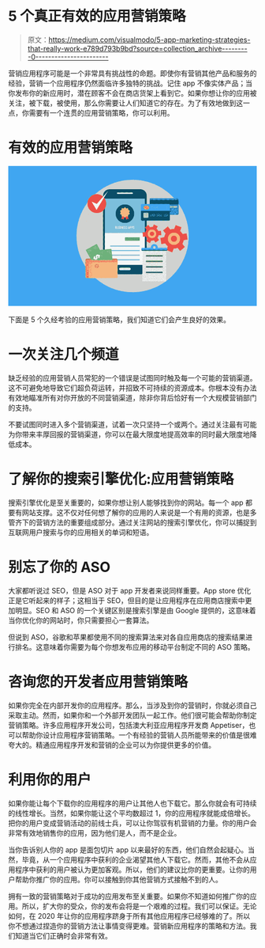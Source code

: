 # 5 个真正有效的应用营销策略

> 原文：<https://medium.com/visualmodo/5-app-marketing-strategies-that-really-work-e789d793b9bd?source=collection_archive---------0----------------------->

营销应用程序可能是一个非常具有挑战性的命题。即使你有营销其他产品和服务的经验，营销一个应用程序仍然面临许多独特的挑战。记住 app 不像实体产品；当你发布你的新应用时，潜在顾客不会在商店货架上看到它。如果你想让你的应用被关注，被下载，被使用，那么你需要让人们知道它的存在。为了有效地做到这一点，你需要有一个连贯的应用营销策略，你可以利用。

# 有效的应用营销策略

![](img/76d58847ac69810b27c227e4e44ed344.png)

下面是 5 个久经考验的应用营销策略，我们知道它们会产生良好的效果。

# 一次关注几个频道

缺乏经验的应用营销人员常犯的一个错误是试图同时触及每一个可能的营销渠道。这不可避免地导致它们超负荷运转，并招致不可持续的资源成本。你根本没有办法有效地瞄准所有对你开放的不同营销渠道，除非你背后恰好有一个大规模营销部门的支持。

不要试图同时进入多个营销渠道，试着一次只坚持一个或两个。通过关注最有可能为你带来丰厚回报的营销渠道，你可以在最大限度地提高效率的同时最大限度地降低成本。

# 了解你的搜索引擎优化:应用营销策略

搜索引擎优化是至关重要的，如果你想让别人能够找到你的网站。每一个 app 都要有网站支撑。这不仅对任何想了解你的应用的人来说是一个有用的资源，也是多管齐下的营销方法的重要组成部分。通过关注网站的搜索引擎优化，你可以捕捉到互联网用户搜索与你的应用相关的单词和短语。

# 别忘了你的 ASO

大家都听说过 SEO，但是 ASO 对于 app 开发者来说同样重要。App store 优化正是它听起来的样子；这相当于 SEO，但目的是让应用程序在应用商店搜索中更加明显。SEO 和 ASO 的一个关键区别是搜索引擎是由 Google 提供的，这意味着当你优化你的网站时，你只需要担心一套算法。

但说到 ASO，谷歌和苹果都使用不同的搜索算法来对各自应用商店的搜索结果进行排名。这意味着你需要为每个你想发布应用的移动平台制定不同的 ASO 策略。

# 咨询您的开发者应用营销策略

如果你完全在内部开发你的应用程序。那么，当涉及到你的营销时，你就必须自己采取主动。然而，如果你和一个外部开发团队一起工作。他们很可能会帮助你制定营销策略。许多应用程序开发公司，包括澳大利亚应用程序开发商 Appetiser，也可以帮助你设计应用程序营销策略。一个有经验的营销人员所能带来的价值是很难夸大的。精通应用程序开发和营销的企业可以为你提供更多的价值。

# 利用你的用户

如果你能让每个下载你的应用程序的用户让其他人也下载它。那么你就会有可持续的线性增长。当然，如果你能让这个平均数超过 1，你的应用程序就能成倍增长。把你的用户变成营销活动的前线士兵，可以让你驾驭有机营销的力量。你的用户会非常有效地销售你的应用，因为他们是人，而不是企业。

当你告诉别人你的 app 是面包切片 app 以来最好的东西，他们自然会起疑心。当然，毕竟，从一个应用程序中获利的企业渴望其他人下载它。然而，其他不会从应用程序中获利的用户被认为更加客观。所以，他们的建议比你的更重要。让你的用户帮助你推广你的应用。你可以接触到你其他营销方式接触不到的人。

拥有一致的营销策略对于成功的应用发布至关重要。如果你不知道如何推广你的应用。所以，扩大你的受众，你的发布会将是一个艰难的过程。我们可以保证。无论如何，在 2020 年让你的应用程序跻身于所有其他应用程序已经够难的了。所以你不想通过捏造你的营销方法让事情变得更难。营销新应用程序的策略和方法。我们知道当它们正确时会非常有效。